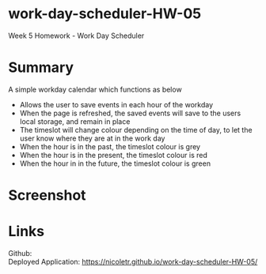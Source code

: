 # work-day-scheduler-HW-05
Week 5 Homework - Work Day Scheduler

# Summary
A simple workday calendar which functions as below
- Allows the user to save events in each hour of the workday
- When the page is refreshed, the saved events will save to the users local storage, and remain in place
- The timeslot will change colour depending on the time of day, to let the user know where they are at in the work day
- When the hour is in the past, the timeslot colour is grey
- When the hour is in the present, the timeslot colour is red
- When the hour in in the future, the timeslot colour is green

# Screenshot

# Links
Github: <br> 
Deployed Application: https://nicoletr.github.io/work-day-scheduler-HW-05/